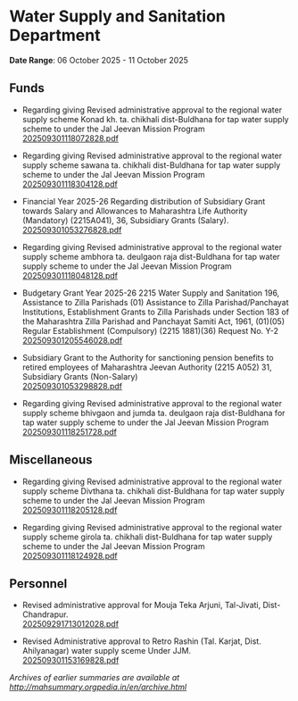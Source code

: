 # Water Supply and Sanitation Department

**Date Range**: 06 October 2025 - 11 October 2025


## Funds
- Regarding giving Revised administrative approval to the regional water supply scheme Konad kh.  ta. chikhali  dist-Buldhana for tap water supply scheme to under the Jal Jeevan Mission Program\
  [202509301118072828.pdf](https://gr.maharashtra.gov.in/Site/Upload/Government%20Resolutions/English/202509301118072828.pdf)

- Regarding giving Revised administrative approval to the regional water supply scheme sawana  ta. chikhali  dist-Buldhana for tap water supply scheme to under the Jal Jeevan Mission Program\
  [202509301118304128.pdf](https://gr.maharashtra.gov.in/Site/Upload/Government%20Resolutions/English/202509301118304128.pdf)

- Financial Year 2025-26  Regarding distribution of Subsidiary Grant towards Salary and Allowances to Maharashtra Life Authority (Mandatory) (2215A041), 36, Subsidiary Grants (Salary).\
  [202509301053276828.pdf](https://gr.maharashtra.gov.in/Site/Upload/Government%20Resolutions/English/202509301053276828.pdf)

- Regarding giving Revised administrative approval to the regional water supply scheme ambhora  ta. deulgaon raja  dist-Buldhana for tap water supply scheme to under the Jal Jeevan Mission Program\
  [202509301118048128.pdf](https://gr.maharashtra.gov.in/Site/Upload/Government%20Resolutions/English/202509301118048128.pdf)

- Budgetary Grant Year 2025-26  2215 Water Supply and Sanitation 196, Assistance to Zilla Parishads (01) Assistance to Zilla Parishad/Panchayat Institutions, Establishment Grants to Zilla Parishads under Section 183 of the Maharashtra Zilla Parishad and Panchayat Samiti Act, 1961, (01)(05) Regular Establishment (Compulsory) (2215 1881)(36)  Request No. Y-2\
  [202509301205546028.pdf](https://gr.maharashtra.gov.in/Site/Upload/Government%20Resolutions/English/202509301205546028.pdf)

- Subsidiary Grant to the Authority for sanctioning pension benefits to retired employees of Maharashtra Jeevan Authority (2215 A052)  31, Subsidiary Grants (Non-Salary)\
  [202509301053298828.pdf](https://gr.maharashtra.gov.in/Site/Upload/Government%20Resolutions/English/202509301053298828.pdf)

- Regarding giving Revised administrative approval to the regional water supply scheme bhivgaon and jumda  ta. deulgaon raja dist-Buldhana for tap water supply scheme to under the Jal Jeevan Mission Program\
  [202509301118251728.pdf](https://gr.maharashtra.gov.in/Site/Upload/Government%20Resolutions/English/202509301118251728.pdf)

## Miscellaneous
- Regarding giving Revised administrative approval to the regional water supply scheme Divthana  ta. chikhali  dist-Buldhana for tap water supply scheme to under the Jal Jeevan Mission Program\
  [202509301118205128.pdf](https://gr.maharashtra.gov.in/Site/Upload/Government%20Resolutions/English/202509301118205128.pdf)

- Regarding giving Revised administrative approval to the regional water supply scheme girola  ta. chikhali  dist-Buldhana for tap water supply scheme to under the Jal Jeevan Mission Program\
  [202509301118124928.pdf](https://gr.maharashtra.gov.in/Site/Upload/Government%20Resolutions/English/202509301118124928.pdf)

## Personnel
- Revised administrative approval for Mouja Teka Arjuni, Tal-Jivati, Dist-Chandrapur.\
  [202509291713012028.pdf](https://gr.maharashtra.gov.in/Site/Upload/Government%20Resolutions/English/202509291713012028.pdf)

- Revised Administrative approval to Retro Rashin (Tal. Karjat, Dist. Ahilyanagar) water supply sceme Under JJM.\
  [202509301153169828.pdf](https://gr.maharashtra.gov.in/Site/Upload/Government%20Resolutions/English/202509301153169828.pdf)


*Archives of earlier summaries are available at http://mahsummary.orgpedia.in/en/archive.html*